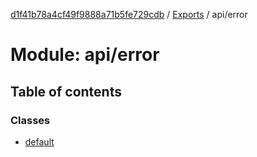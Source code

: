 [d1f41b78a4cf49f9888a71b5fe729cdb](../README.md) / [Exports](../modules.md) / api/error

# Module: api/error

## Table of contents

### Classes

- [default](../classes/api_error.default.md)
